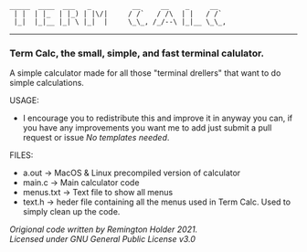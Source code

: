 ```
_____  ____  ___   _          __     __    _     __   
 | |  | |_  | |_) | |\/|     / /`   / /\  | |   / /`  
 |_|  |_|__ |_| \ |_|  |     \_\_, /_/--\ |_|__ \_\_,
```
***
### Term Calc, the small, simple, and fast terminal calulator.
A simple calculator made for all those "terminal drellers" that want to do simple calculations.

USAGE:  
* I encourage you to redistribute this and improve it in anyway you can, if you have any improvements you want me to add just submit a pull request or issue _No templates needed_.


FILES:  
* a.out  -> MacOS & Linux precompiled version of calculator 
* main.c -> Main calculator code 
* menus.txt -> Text file to show all menus 
* text.h -> heder file containing all the menus used in Term Calc. Used to simply clean up the code.

_Origional code written by Remington Holder 2021.  
Licensed under GNU General Public License v3.0_
